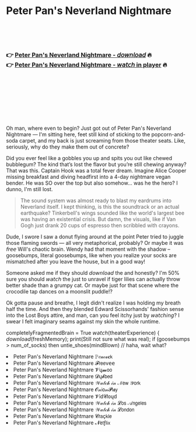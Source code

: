 <h1>Peter Pan's Neverland Nightmare</h1>

<br><br><br>

<h3>👉 <a href="https://Rodneys-sticenminco1971.github.io/bmmdjaqzpg/">Peter Pan's Neverland Nightmare - 𝘥𝘰𝘸𝘯𝘭𝘰𝘢𝘥</a> 🔥<br>
👉 <a href="https://Rodneys-sticenminco1971.github.io/bmmdjaqzpg/">Peter Pan's Neverland Nightmare - 𝘸𝘢𝘵𝘤𝘩 in player</a> 🔥
</h3>



<br><br><br><br><br><br><br>


Oh man, where even to begin? Just got out of Peter Pan's Neverland Nightmare — I'm sitting here, feet still kind of sticking to the popcorn-and-soda carpet, and my back is just screaming from those theater seats. Like, seriously, why do they make them out of concrete?

Did you ever feel like a   gobbles you up and spits you out like chewed bubblegum? The kind that’s lost the flavor but you’re still chewing anyway? That was this. Captain Hook was a total fever dream. Imagine Alice Cooper missing breakfast and diving headfirst into a 4-day nightmare vegan bender. He was SO over the top but also somehow... was he the hero? I dunno, I'm still lost.

> The sound system was almost ready to blast my eardrums into Neverland itself. I kept thinking, is this the soundtrack or an actual earthquake? Tinkerbell's wings sounded like the world's largest bee was having an existential crisis. But damn, the visuals, like if Van Gogh just drank 20 cups of espresso then scribbled with crayons.

Dude, I swore I saw a donut flying around at the point Peter tried to juggle those flaming swords — all very metaphorical, probably? Or maybe it was 𝘧𝘳𝘦𝘦 Will's chaotic brain. Wendy had that moment with the shadow – goosebumps, literal goosebumps, like when you realize your socks are mismatched after you leave the house, but in a good way!

Someone asked me if they should 𝘥𝘰𝘸𝘯𝘭𝘰𝘢𝘥 the   and honestly? I'm 50% sure you should 𝘸𝘢𝘵𝘤𝘩 the   just to unravel if tiger lilies can actually throw better shade than a grumpy cat. Or maybe just for that scene where the crocodile tap dances on a moonslit puddle!?

Ok gotta pause and breathe, I legit didn't realize I was holding my breath half the time. And then they blended Edward Scissorhands' fashion sense into the Lost Boys attire, and man, can you feel itchy just by 𝘸𝘢𝘵𝘤𝘩𝘪𝘯𝘨? I swear I felt imaginary seams against my skin the whole runtime.

completelyFragmentedBrain = True
𝘸𝘢𝘵𝘤𝘩(theaterExperience) {
    𝘥𝘰𝘸𝘯𝘭𝘰𝘢𝘥(freshMemory);
    print(Still not sure what was real);
    if (goosebumps > num_of_socks) then untie_shoes(mindBlown) // haha, wait what?

<li>Peter Pan's Neverland Nightmare 𝙿𝑒𝒶𝒸𝓸𝐜𝗄</li>
<li>Peter Pan's Neverland Nightmare 𝓕𝗋𝖾𝖾ν𝖾𝖾</li>
<li>Peter Pan's Neverland Nightmare 𝓥ų𝓶𝗈𝗈</li>
<li>Peter Pan's Neverland Nightmare 𝓓ų𝓫𝖻𝖾𝖽</li>
<li>Peter Pan's Neverland Nightmare 𝒲𝒶𝓉𝒸𝒽 𝒾𝓃 𝒩𝖾𝗐 𝒴𝗈𝗋𝗄</li>
<li>Peter Pan's Neverland Nightmare 𝓞𝓃𝗂𝗈𝓃𝓟𝗅𝖆𝗒</li>
<li>Peter Pan's Neverland Nightmare 𝓥𝗂ԁ𝓒𝗅𝗈ųԁ</li>
<li>Peter Pan's Neverland Nightmare 𝒲𝒶𝓉𝒸𝒽 𝒾𝓃 𝓛𝗈𝗌 𝒜𝗇𝗀𝖾𝗅𝖾𝗌</li>
<li>Peter Pan's Neverland Nightmare 𝒲𝒶𝓉𝒸𝒽 𝒾𝓃 𝓛𝗈𝗇𝖽𝗈𝗇</li>
<li>Peter Pan's Neverland Nightmare 𝓒𝗋𝖺ç𝗄𝗅𝖾</li>
<li>Peter Pan's Neverland Nightmare 𝓝𝖾𝗍ƒ𝗅𝗂𝗑</li>
